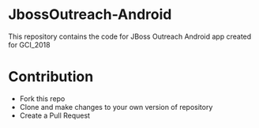 # JbossOutreach-Android
This repository contains the code for JBoss Outreach Android app created for GCI_2018




# Contribution
* Fork this repo
* Clone and make changes to your own version of repository
* Create a Pull Request

